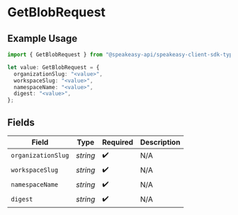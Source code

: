 # GetBlobRequest

## Example Usage

```typescript
import { GetBlobRequest } from "@speakeasy-api/speakeasy-client-sdk-typescript/sdk/models/operations";

let value: GetBlobRequest = {
  organizationSlug: "<value>",
  workspaceSlug: "<value>",
  namespaceName: "<value>",
  digest: "<value>",
};
```

## Fields

| Field              | Type               | Required           | Description        |
| ------------------ | ------------------ | ------------------ | ------------------ |
| `organizationSlug` | *string*           | :heavy_check_mark: | N/A                |
| `workspaceSlug`    | *string*           | :heavy_check_mark: | N/A                |
| `namespaceName`    | *string*           | :heavy_check_mark: | N/A                |
| `digest`           | *string*           | :heavy_check_mark: | N/A                |